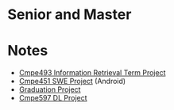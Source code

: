 # Senior and Master

# Notes
* [Cmpe493 Information Retrieval Term Project](https://github.com/egirgin/cmpe493-term-project)
* [Cmpe451 SWE Project](https://github.com/bounswe/bounswe2020group4) (Android)
* [Graduation Project](https://github.com/egirgin/latent-mix)
* [Cmpe597 DL Project](https://github.com/egirgin/saliencySimBA)
